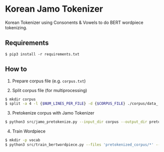 # Korean Jamo Tokenizer

Korean Tokenizer using Consonents & Vowels to do BERT wordpiece tokenizing. 

## Requirements

```
$ pip3 install -r requirements.txt
```

## How to

1. Prepare corpus file (e.g. `corpus.txt`)

2. Split corpus file (for multiprocessing)

```bash
$ mkdir corpus
$ split -a 4 -l {$NUM_LINES_PER_FILE} -d {$CORPUS_FILE} ./corpus/data_
```

3. Pretokenize corpus with Jamo Tokenizer

```bash
$ python3 src/jamo_pretokenize.py --input_dir corpus --output_dir pretokenized_corpus --num_processes 16
```

4. Train Wordpiece

```bash
$ mkdir -p vocab
$ python3 src/train_bertwordpiece.py --files 'pretokenized_corpus/*' --out vocab
```
